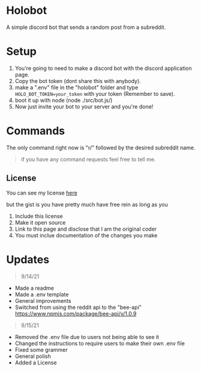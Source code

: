 # Holobot
A simple discord bot that sends a random post from a subreddit.

# Setup

1. You're going to need to make a discord bot with the discord application page.
1. Copy the bot token (dont share this with anybody).
1. make a ".env" file in the "holobot" folder and type 
`HOLO_BOT_TOKEN=your_token` with your token (Remember to save).
1. boot it up with node (node ./src/bot.js/)
1. Now just invite your bot to your server and you're done!

# Commands
The only command right now is "r/" followed by the desired subreddit name.

> if you have any command requests feel free to tell me.

## License
You can see my license [here](https://github.com/taylortek/holobot/blob/main/LICENSE)

but the gist is you have pretty much have free rein as long as you

1. Include this license
2. Make it open source
3. Link to this page and disclose that I am the original coder
4. You must inclue documentation of the changes you make

# Updates
> 9/14/21

* Made a readme
* Made a .env template
* General improvements
* Switched from using the reddit api to the "bee-api" https://www.npmjs.com/package/bee-api/v/1.0.9

> 9/15/21

* Removed the .env file due to users not being able to see it
* Changed the instructions to require users to make their own .env file
* Fixed some grammer
* General polish
* Added a License
